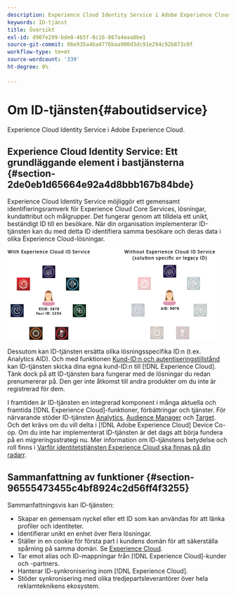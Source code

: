 ```yaml
---
description: Experience Cloud Identity Service i Adobe Experience Cloud.
keywords: ID-tjänst
title: Översikt
exl-id: d907e299-bde0-4b5f-8c16-867a4eaa8be1
source-git-commit: 06e935a4ba4776baa900d3dc91e294c92b873c0f
workflow-type: tm+mt
source-wordcount: '339'
ht-degree: 0%

---
```


# Om ID-tjänsten{#aboutidservice}

Experience Cloud Identity Service i Adobe Experience Cloud.

<!--
mcvid-functionality.xml
-->

## Experience Cloud Identity Service: Ett grundläggande element i bastjänsterna {#section-2de0eb1d65664e92a4d8bbb167b84bde}

Experience Cloud Identity Service möjliggör ett gemensamt identifieringsramverk för Experience Cloud Core Services, lösningar, kundattribut och målgrupper. Det fungerar genom att tilldela ett unikt, beständigt ID till en besökare. När din organisation implementerar ID-tjänsten kan du med detta ID identifiera samma besökare och deras data i olika Experience Cloud-lösningar.

![](assets/ecid-new.png)

Dessutom kan ID-tjänsten ersätta olika lösningsspecifika ID:n (t.ex. Analytics AID). Och med funktionen [Kund-ID:n och autentiseringstillstånd](../reference/authenticated-state.md) kan ID-tjänsten skicka dina egna kund-ID:n till [!DNL Experience Cloud]. Tänk dock på att ID-tjänsten bara fungerar med de lösningar du redan prenumererar på. Den ger inte åtkomst till andra produkter om du inte är registrerad för dem.

I framtiden är ID-tjänsten en integrerad komponent i många aktuella och framtida [!DNL Experience Cloud]-funktioner, förbättringar och tjänster. För närvarande stöder ID-tjänsten [Analytics](http://www.adobe.com/marketing-cloud/web-analytics.html), [Audience Manager](http://www.adobe.com/marketing-cloud/data-management-platform.html) och [Target](http://www.adobe.com/marketing-cloud/testing-targeting.html). Och det krävs om du vill delta i [!DNL Adobe Experience Cloud] Device Co-op. Om du inte har implementerat ID-tjänsten är det dags att börja fundera på en migreringsstrategi nu. Mer information om ID-tjänstens betydelse och roll finns i [Varför identitetstjänsten Experience Cloud ska finnas på din radarr](http://blogs.adobe.com/digitalmarketing/analytics/why-new-adobe-marketing-cloud-id-service-should-be-on-your-radar/).

## Sammanfattning av funktioner {#section-96555473455c4bf8924c2d56ff4f3255}

Sammanfattningsvis kan ID-tjänsten:

* Skapar en gemensam nyckel eller ett ID som kan användas för att länka profiler och identiteter.
* Identifierar unikt en enhet över flera lösningar.
* Ställer in en cookie för första part i kundens domän för att säkerställa spårning på samma domän. Se [Experience Cloud](../introduction/cookies.md).
* Tar emot alias och ID-mappningar från [!DNL Experience Cloud]-kunder och -partners.
* Hanterar ID-synkronisering inom [!DNL Experience Cloud].
* Stöder synkronisering med olika tredjepartsleverantörer över hela reklamteknikens ekosystem.
